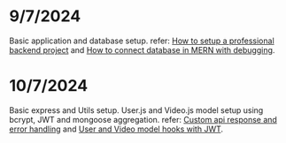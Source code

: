 # 9/7/2024

Basic application and database setup.
refer: [How to setup a professional backend project](https://youtu.be/9B4CvtzXRpc?si=stx5sPsn0JP66Gjj) and [How to connect database in MERN with debugging](https://youtu.be/w4z8Py-UoNk?si=SULOBO5qHOc8KygU).

# 10/7/2024

Basic express and Utils setup. User.js and Video.js model setup using bcrypt, JWT and mongoose aggregation.
refer: [Custom api response and error handling](https://youtu.be/S5EpsMjel-M?si=SGoU99CDh2-enDq-) and [User and Video model hooks with JWT](https://youtu.be/S5EpsMjel-M?si=SGoU99CDh2-enDq-).